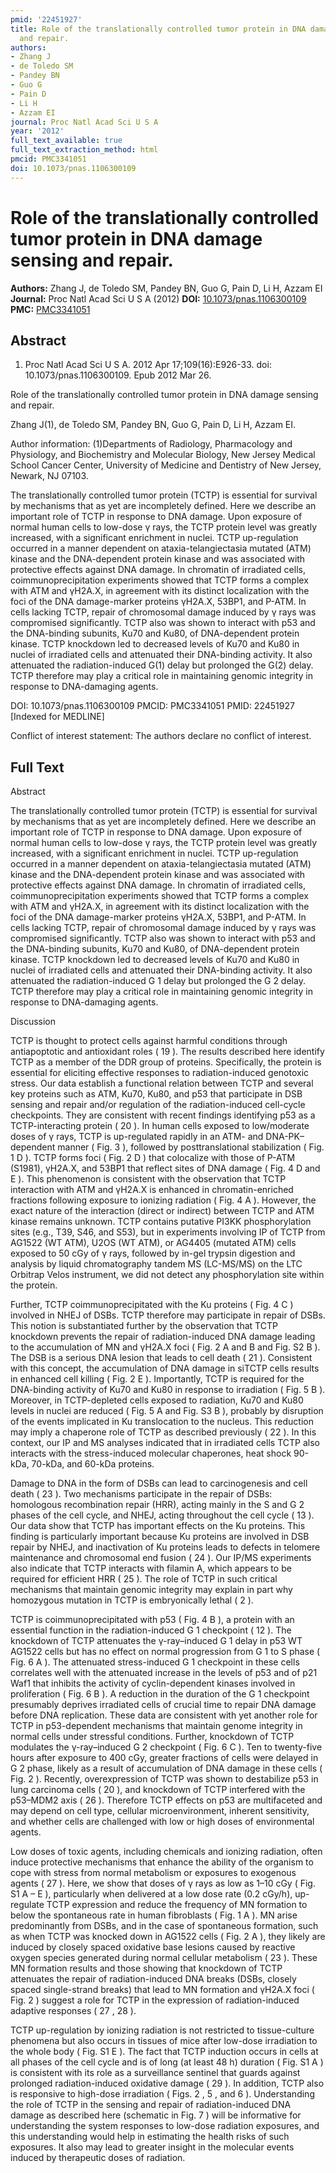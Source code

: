 ```yaml
---
pmid: '22451927'
title: Role of the translationally controlled tumor protein in DNA damage sensing
  and repair.
authors:
- Zhang J
- de Toledo SM
- Pandey BN
- Guo G
- Pain D
- Li H
- Azzam EI
journal: Proc Natl Acad Sci U S A
year: '2012'
full_text_available: true
full_text_extraction_method: html
pmcid: PMC3341051
doi: 10.1073/pnas.1106300109
---
```


# Role of the translationally controlled tumor protein in DNA damage sensing and repair.
**Authors:** Zhang J, de Toledo SM, Pandey BN, Guo G, Pain D, Li H, Azzam EI
**Journal:** Proc Natl Acad Sci U S A (2012)
**DOI:** [10.1073/pnas.1106300109](https://doi.org/10.1073/pnas.1106300109)
**PMC:** [PMC3341051](https://www.ncbi.nlm.nih.gov/pmc/articles/PMC3341051/)

## Abstract

1. Proc Natl Acad Sci U S A. 2012 Apr 17;109(16):E926-33. doi: 
10.1073/pnas.1106300109. Epub 2012 Mar 26.

Role of the translationally controlled tumor protein in DNA damage sensing and 
repair.

Zhang J(1), de Toledo SM, Pandey BN, Guo G, Pain D, Li H, Azzam EI.

Author information:
(1)Departments of Radiology, Pharmacology and Physiology, and Biochemistry and 
Molecular Biology, New Jersey Medical School Cancer Center, University of 
Medicine and Dentistry of New Jersey, Newark, NJ 07103.

The translationally controlled tumor protein (TCTP) is essential for survival by 
mechanisms that as yet are incompletely defined. Here we describe an important 
role of TCTP in response to DNA damage. Upon exposure of normal human cells to 
low-dose γ rays, the TCTP protein level was greatly increased, with a 
significant enrichment in nuclei. TCTP up-regulation occurred in a manner 
dependent on ataxia-telangiectasia mutated (ATM) kinase and the DNA-dependent 
protein kinase and was associated with protective effects against DNA damage. In 
chromatin of irradiated cells, coimmunoprecipitation experiments showed that 
TCTP forms a complex with ATM and γH2A.X, in agreement with its distinct 
localization with the foci of the DNA damage-marker proteins γH2A.X, 53BP1, and 
P-ATM. In cells lacking TCTP, repair of chromosomal damage induced by γ rays was 
compromised significantly. TCTP also was shown to interact with p53 and the 
DNA-binding subunits, Ku70 and Ku80, of DNA-dependent protein kinase. TCTP 
knockdown led to decreased levels of Ku70 and Ku80 in nuclei of irradiated cells 
and attenuated their DNA-binding activity. It also attenuated the 
radiation-induced G(1) delay but prolonged the G(2) delay. TCTP therefore may 
play a critical role in maintaining genomic integrity in response to 
DNA-damaging agents.

DOI: 10.1073/pnas.1106300109
PMCID: PMC3341051
PMID: 22451927 [Indexed for MEDLINE]

Conflict of interest statement: The authors declare no conflict of interest.

## Full Text

Abstract

The translationally controlled tumor protein (TCTP) is essential for survival by mechanisms that as yet are incompletely defined. Here we describe an important role of TCTP in response to DNA damage. Upon exposure of normal human cells to low-dose γ rays, the TCTP protein level was greatly increased, with a significant enrichment in nuclei. TCTP up-regulation occurred in a manner dependent on ataxia-telangiectasia mutated (ATM) kinase and the DNA-dependent protein kinase and was associated with protective effects against DNA damage. In chromatin of irradiated cells, coimmunoprecipitation experiments showed that TCTP forms a complex with ATM and γH2A.X, in agreement with its distinct localization with the foci of the DNA damage-marker proteins γH2A.X, 53BP1, and P-ATM. In cells lacking TCTP, repair of chromosomal damage induced by γ rays was compromised significantly. TCTP also was shown to interact with p53 and the DNA-binding subunits, Ku70 and Ku80, of DNA-dependent protein kinase. TCTP knockdown led to decreased levels of Ku70 and Ku80 in nuclei of irradiated cells and attenuated their DNA-binding activity. It also attenuated the radiation-induced G 1 delay but prolonged the G 2 delay. TCTP therefore may play a critical role in maintaining genomic integrity in response to DNA-damaging agents.

Discussion

TCTP is thought to protect cells against harmful conditions through antiapoptotic and antioxidant roles ( 19 ). The results described here identify TCTP as a member of the DDR group of proteins. Specifically, the protein is essential for eliciting effective responses to radiation-induced genotoxic stress. Our data establish a functional relation between TCTP and several key proteins such as ATM, Ku70, Ku80, and p53 that participate in DSB sensing and repair and/or regulation of the radiation-induced cell-cycle checkpoints. They are consistent with recent findings identifying p53 as a TCTP-interacting protein ( 20 ). In human cells exposed to low/moderate doses of γ rays, TCTP is up-regulated rapidly in an ATM- and DNA-PK–dependent manner ( Fig. 3 ), followed by posttranslational stabilization ( Fig. 1 D ). TCTP forms foci ( Fig. 2 D ) that colocalize with those of P-ATM (S1981), γH2A.X, and 53BP1 that reflect sites of DNA damage ( Fig. 4 D and E ). This phenomenon is consistent with the observation that TCTP interaction with ATM and γH2A.X is enhanced in chromatin-enriched fractions following exposure to ionizing radiation ( Fig. 4 A ). However, the exact nature of the interaction (direct or indirect) between TCTP and ATM kinase remains unknown. TCTP contains putative PI3KK phosphorylation sites (e.g., T39, S46, and S53), but in experiments involving IP of TCTP from AG1522 (WT ATM), U2OS (WT ATM), or AG4405 (mutated ATM) cells exposed to 50 cGy of γ rays, followed by in-gel trypsin digestion and analysis by liquid chromatography tandem MS (LC-MS/MS) on the LTC Orbitrap Velos instrument, we did not detect any phosphorylation site within the protein.

Further, TCTP coimmunoprecipitated with the Ku proteins ( Fig. 4 C ) involved in NHEJ of DSBs. TCTP therefore may participate in repair of DSBs. This notion is substantiated further by the observation that TCTP knockdown prevents the repair of radiation-induced DNA damage leading to the accumulation of MN and γH2A.X foci ( Fig. 2 A and B and Fig. S2 B ). The DSB is a serious DNA lesion that leads to cell death ( 21 ). Consistent with this concept, the accumulation of DNA damage in siTCTP cells results in enhanced cell killing ( Fig. 2 E ). Importantly, TCTP is required for the DNA-binding activity of Ku70 and Ku80 in response to irradiation ( Fig. 5 B ). Moreover, in TCTP-depleted cells exposed to radiation, Ku70 and Ku80 levels in nuclei are reduced ( Fig. 5 A and Fig. S3 B ), probably by disruption of the events implicated in Ku translocation to the nucleus. This reduction may imply a chaperone role of TCTP as described previously ( 22 ). In this context, our IP and MS analyses indicated that in irradiated cells TCTP also interacts with the stress-induced molecular chaperones, heat shock 90-kDa, 70-kDa, and 60-kDa proteins.

Damage to DNA in the form of DSBs can lead to carcinogenesis and cell death ( 23 ). Two mechanisms participate in the repair of DSBs: homologous recombination repair (HRR), acting mainly in the S and G 2 phases of the cell cycle, and NHEJ, acting throughout the cell cycle ( 13 ). Our data show that TCTP has important effects on the Ku proteins. This finding is particularly important because Ku proteins are involved in DSB repair by NHEJ, and inactivation of Ku proteins leads to defects in telomere maintenance and chromosomal end fusion ( 24 ). Our IP/MS experiments also indicate that TCTP interacts with filamin A, which appears to be required for efficient HRR ( 25 ). The role of TCTP in such critical mechanisms that maintain genomic integrity may explain in part why homozygous mutation in TCTP is embryonically lethal ( 2 ).

TCTP is coimmunoprecipitated with p53 ( Fig. 4 B ), a protein with an essential function in the radiation-induced G 1 checkpoint ( 12 ). The knockdown of TCTP attenuates the γ-ray–induced G 1 delay in p53 WT AG1522 cells but has no effect on normal progression from G 1 to S phase ( Fig. 6 A ). The attenuated stress-induced G 1 checkpoint in these cells correlates well with the attenuated increase in the levels of p53 and of p21 Waf1 that inhibits the activity of cyclin-dependent kinases involved in proliferation ( Fig. 6 B ). A reduction in the duration of the G 1 checkpoint presumably deprives irradiated cells of crucial time to repair DNA damage before DNA replication. These data are consistent with yet another role for TCTP in p53-dependent mechanisms that maintain genome integrity in normal cells under stressful conditions. Further, knockdown of TCTP modulates the γ-ray–induced G 2 checkpoint ( Fig. 6 C ). Ten to twenty-five hours after exposure to 400 cGy, greater fractions of cells were delayed in G 2 phase, likely as a result of accumulation of DNA damage in these cells ( Fig. 2 ). Recently, overexpression of TCTP was shown to destabilize p53 in lung carcinoma cells ( 20 ), and knockdown of TCTP interfered with the p53–MDM2 axis ( 26 ). Therefore TCTP effects on p53 are multifaceted and may depend on cell type, cellular microenvironment, inherent sensitivity, and whether cells are challenged with low or high doses of environmental agents.

Low doses of toxic agents, including chemicals and ionizing radiation, often induce protective mechanisms that enhance the ability of the organism to cope with stress from normal metabolism or exposures to exogenous agents ( 27 ). Here, we show that doses of γ rays as low as 1–10 cGy ( Fig. S1 A – E ), particularly when delivered at a low dose rate (0.2 cGy/h), up-regulate TCTP expression and reduce the frequency of MN formation to below the spontaneous rate in human fibroblasts ( Fig. 1 A ). MN arise predominantly from DSBs, and in the case of spontaneous formation, such as when TCTP was knocked down in AG1522 cells ( Fig. 2 A ), they likely are induced by closely spaced oxidative base lesions caused by reactive oxygen species generated during normal cellular metabolism ( 23 ). These MN formation results and those showing that knockdown of TCTP attenuates the repair of radiation-induced DNA breaks (DSBs, closely spaced single-strand breaks) that lead to MN formation and γH2A.X foci ( Fig. 2 ) suggest a role for TCTP in the expression of radiation-induced adaptive responses ( 27 , 28 ).

TCTP up-regulation by ionizing radiation is not restricted to tissue-culture phenomena but also occurs in tissues of mice after low-dose irradiation to the whole body ( Fig. S1 E ). The fact that TCTP induction occurs in cells at all phases of the cell cycle and is of long (at least 48 h) duration ( Fig. S1 A ) is consistent with its role as a surveillance sentinel that guards against prolonged radiation-induced oxidative damage ( 29 ). In addition, TCTP also is responsive to high-dose irradiation ( Figs. 2 , 5 , and 6 ). Understanding the role of TCTP in the sensing and repair of radiation-induced DNA damage as described here (schematic in Fig. 7 ) will be informative for understanding the system responses to low-dose radiation exposures, and this understanding would help in estimating the health risks of such exposures. It also may lead to greater insight in the molecular events induced by therapeutic doses of radiation.
